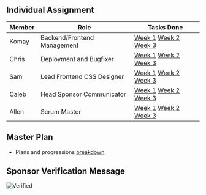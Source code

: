 ## Individual Assignment

|Member|Role|Tasks Done|
|---|---|---|
|Komay|Backend/Frontend Management|[Week 1]() [Week 2]() [Week 3]()|
|Chris|Deployment and Bugfixer|[Week 1]() [Week 2]() [Week 3]()|
|Sam|Lead Frontend CSS Designer|[Week 1]() [Week 2]() [Week 3]()|
|Caleb|Head Sponsor Communicator|[Week 1]() [Week 2]() [Week 3]()|
|Allen|Scrum Master|[Week 1](https://github.com/zenxha/musicgacha/issues/33) [Week 2]() [Week 3]()|

## Master Plan
- Plans and progressions [breakdown](https://docs.google.com/drawings/d/1J8H0ygz2QkCI40XRQpPd7W-9kpfUwOEN2dKYtuCUNqI/edit)
## Sponsor Verification Message
![Verified](https://files.catbox.moe/tby78o.png)
